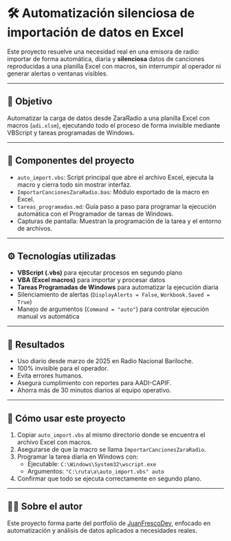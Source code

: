 # 🛠 Automatización silenciosa de importación de datos en Excel

Este proyecto resuelve una necesidad real en una emisora de radio: importar de forma automática, diaria y **silenciosa** datos de canciones reproducidas a una planilla Excel con macros, sin interrumpir al operador ni generar alertas o ventanas visibles.

---

## 🎯 Objetivo

Automatizar la carga de datos desde ZaraRadio a una planilla Excel con macros (`adi.xlsm`), ejecutando todo el proceso de forma invisible mediante VBScript y tareas programadas de Windows.

---

## 🧩 Componentes del proyecto

- `auto_import.vbs`: Script principal que abre el archivo Excel, ejecuta la macro y cierra todo sin mostrar interfaz.
- `ImportarCancionesZaraRadio.bas`: Módulo exportado de la macro en Excel.
- `tareas_programadas.md`: Guía paso a paso para programar la ejecución automática con el Programador de tareas de Windows.
- Capturas de pantalla: Muestran la programación de la tarea y el entorno de archivos.

---

## ⚙️ Tecnologías utilizadas

- **VBScript (.vbs)** para ejecutar procesos en segundo plano
- **VBA (Excel macros)** para importar y procesar datos
- **Tareas Programadas de Windows** para automatizar la ejecución diaria
- Silenciamiento de alertas (`DisplayAlerts = False`, `Workbook.Saved = True`)
- Manejo de argumentos (`Command = "auto"`) para controlar ejecución manual vs automática

---

## 📌 Resultados

- Uso diario desde marzo de 2025 en Radio Nacional Bariloche.
- 100% invisible para el operador.
- Evita errores humanos.
- Asegura cumplimiento con reportes para AADI-CAPIF.
- Ahorra más de 30 minutos diarios al equipo operativo.

---

## 📂 Cómo usar este proyecto

1. Copiar `auto_import.vbs` al mismo directorio donde se encuentra el archivo Excel con macros.
2. Asegurarse de que la macro se llama `ImportarCancionesZaraRadio`.
3. Programar la tarea diaria en Windows con:
   - Ejecutable: `C:\Windows\System32\wscript.exe`
   - Argumentos: `"C:\ruta\a\auto_import.vbs" auto`
4. Confirmar que todo se ejecuta correctamente en segundo plano.

---

## 👨‍💻 Sobre el autor

Este proyecto forma parte del portfolio de [JuanFrescoDev](https://github.com/juanfrescodev), enfocado en automatización y análisis de datos aplicados a necesidades reales.  